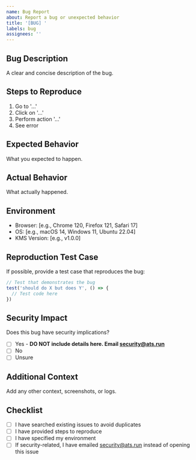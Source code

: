 ```yaml
---
name: Bug Report
about: Report a bug or unexpected behavior
title: '[BUG] '
labels: bug
assignees: ''
---
```


## Bug Description

A clear and concise description of the bug.

## Steps to Reproduce

1. Go to '...'
2. Click on '...'
3. Perform action '...'
4. See error

## Expected Behavior

What you expected to happen.

## Actual Behavior

What actually happened.

## Environment

- Browser: [e.g., Chrome 120, Firefox 121, Safari 17]
- OS: [e.g., macOS 14, Windows 11, Ubuntu 22.04]
- KMS Version: [e.g., v1.0.0]

## Reproduction Test Case

If possible, provide a test case that reproduces the bug:

```typescript
// Test that demonstrates the bug
test('should do X but does Y', () => {
  // Test code here
})
```

## Security Impact

Does this bug have security implications?
- [ ] Yes - **DO NOT include details here. Email security@ats.run**
- [ ] No
- [ ] Unsure

## Additional Context

Add any other context, screenshots, or logs.

## Checklist

- [ ] I have searched existing issues to avoid duplicates
- [ ] I have provided steps to reproduce
- [ ] I have specified my environment
- [ ] If security-related, I have emailed security@ats.run instead of opening this issue
